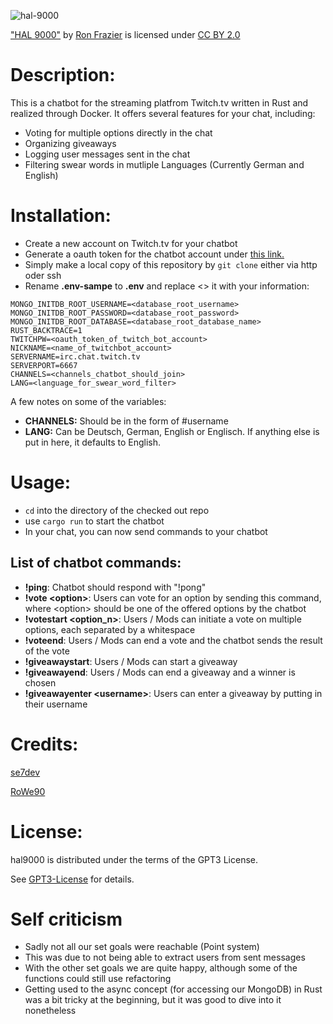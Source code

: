 ![hal-9000](https://live.staticflickr.com/1974/43234531050_c7a7f3ff1f.jpg)

["HAL 9000"](https://www.flickr.com/photos/tomronworldwide/43234531050) by [Ron Frazier](https://www.flickr.com/photos/tomronworldwide/) is licensed under [CC BY 2.0](https://creativecommons.org/licenses/by/2.0/#)
# Description: 
This is a chatbot for the streaming platfrom Twitch.tv written in Rust and realized through Docker.
It offers several features for your chat, including:
- Voting for multiple options directly in the chat
- Organizing giveaways
- Logging user messages sent in the chat
- Filtering swear words in mutliple Languages (Currently German and English)

# Installation: 
- Create a new account on Twitch.tv for your chatbot
- Generate a oauth token for the chatbot account under [this link.](https://twitchapps.com/tmi/)
- Simply make a local copy of this repository by ``` git clone ``` either via http oder ssh
- Rename **.env-sampe** to **.env** and replace <> it with your information:
```
MONGO_INITDB_ROOT_USERNAME=<database_root_username>
MONGO_INITDB_ROOT_PASSWORD=<database_root_password>
MONGO_INITDB_ROOT_DATABASE=<database_root_database_name>
RUST_BACKTRACE=1
TWITCHPW=<oauth_token_of_twitch_bot_account>
NICKNAME=<name_of_twitchbot_account>
SERVERNAME=irc.chat.twitch.tv
SERVERPORT=6667
CHANNELS=<channels_chatbot_should_join>
LANG=<language_for_swear_word_filter>
```
A few notes on some of the variables:

- **CHANNELS:** Should be in the form of #username
- **LANG:** Can be Deutsch, German, English or Englisch. If anything else is put in here, it defaults to English.

# Usage: 
- ```cd``` into the directory of the checked out repo
- use ```cargo run``` to start the chatbot
- In your chat, you can now send commands to your chatbot

## List of chatbot commands:
- **!ping**: Chatbot should respond with "!pong"
- **!vote <option\>**: Users can vote for an option by sending this command, where <option\> should be one of the offered options by the chatbot
- **!votestart <option_n\>**: Users / Mods can initiate a vote on multiple options, each separated by a whitespace
- **!voteend**: Users / Mods can end a vote and the chatbot sends the result of the vote
- **!giveawaystart**: Users / Mods can start a giveaway
- **!giveawayend**: Users / Mods can end a giveaway and a winner is chosen
- **!giveawayenter <username\>**: Users can enter a giveaway by putting in their username


# Credits: 

[se7dev](https://github.com/se7dev)

[RoWe90](https://github.com/RoWe90)

# License: 
hal9000 is distributed under the terms of the GPT3 License.

See [GPT3-License](https://choosealicense.com/licenses/gpl-3.0/) for details.

# Self criticism
- Sadly not all our set goals were reachable (Point system)
- This was due to not being able to extract users from sent messages
- With the other set goals we are quite happy, although some of the functions could still use refactoring
- Getting used to the async concept (for accessing our MongoDB) in Rust was a bit tricky at the beginning, 
but it was good to dive into it nonetheless
